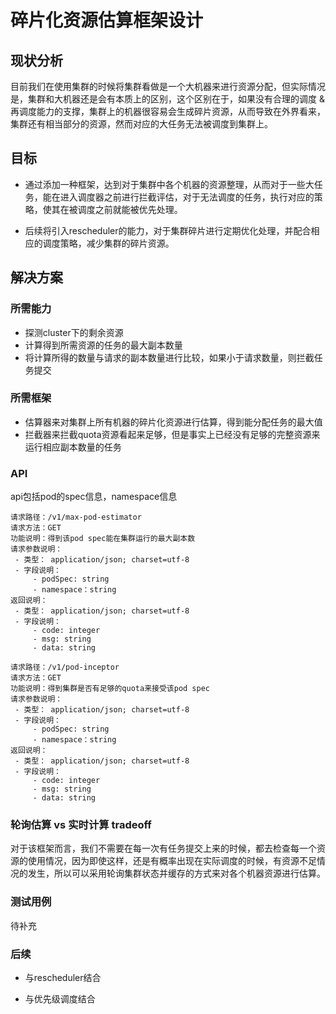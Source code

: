 # 碎片化资源估算框架设计

## 现状分析

目前我们在使用集群的时候将集群看做是一个大机器来进行资源分配，但实际情况是，集群和大机器还是会有本质上的区别，这个区别在于，如果没有合理的调度 & 再调度能力的支撑，集群上的机器很容易会生成碎片资源，从而导致在外界看来，集群还有相当部分的资源，然而对应的大任务无法被调度到集群上。


## 目标

* 通过添加一种框架，达到对于集群中各个机器的资源整理，从而对于一些大任务，能在进入调度器之前进行拦截评估，对于无法调度的任务，执行对应的策略，使其在被调度之前就能被优先处理。

* 后续将引入rescheduler的能力，对于集群碎片进行定期优化处理，并配合相应的调度策略，减少集群的碎片资源。

## 解决方案

### 所需能力

* 探测cluster下的剩余资源
* 计算得到所需资源的任务的最大副本数量
* 将计算所得的数量与请求的副本数量进行比较，如果小于请求数量，则拦截任务提交

### 所需框架

* 估算器来对集群上所有机器的碎片化资源进行估算，得到能分配任务的最大值
* 拦截器来拦截quota资源看起来足够，但是事实上已经没有足够的完整资源来运行相应副本数量的任务

### API

api包括pod的spec信息，namespace信息

```
请求路径：/v1/max-pod-estimator
请求方法：GET
功能说明：得到该pod spec能在集群运行的最大副本数
请求参数说明：
 - 类型： application/json; charset=utf-8
 - 字段说明：
     - podSpec: string
     - namespace：string
返回说明：
 - 类型： application/json; charset=utf-8
 - 字段说明：
 	 - code: integer
 	 - msg: string
 	 - data: string
```

```
请求路径：/v1/pod-inceptor
请求方法：GET
功能说明：得到集群是否有足够的quota来接受该pod spec
请求参数说明：
 - 类型： application/json; charset=utf-8
 - 字段说明：
     - podSpec: string
     - namespace：string
返回说明：
 - 类型： application/json; charset=utf-8
 - 字段说明：
 	 - code: integer
 	 - msg: string
 	 - data: string
```

### 轮询估算 vs 实时计算 tradeoff

对于该框架而言，我们不需要在每一次有任务提交上来的时候，都去检查每一个资源的使用情况，因为即使这样，还是有概率出现在实际调度的时候，有资源不足情况的发生，所以可以采用轮询集群状态并缓存的方式来对各个机器资源进行估算。

### 测试用例

待补充

### 后续

* 与rescheduler结合

* 与优先级调度结合

